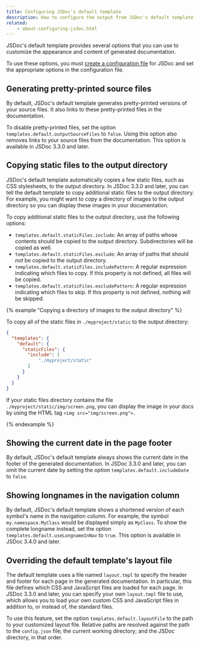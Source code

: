 ```yaml
---
title: Configuring JSDoc's default template
description: How to configure the output from JSDoc's default template.
related:
    - about-configuring-jsdoc.html
---
```


JSDoc's default template provides several options that you can use to customize the appearance and
content of generated documentation.

To use these options, you must [create a configuration file][about-config] for JSDoc and set the
appropriate options in the configuration file.

[about-config]: about-configuring-jsdoc.html


## Generating pretty-printed source files

By default, JSDoc's default template generates pretty-printed versions of your source files. It also
links to these pretty-printed files in the documentation.

To disable pretty-printed files, set the option `templates.default.outputSourceFiles` to `false`.
Using this option also removes links to your source files from the documentation. This option is
available in JSDoc 3.3.0 and later.


## Copying static files to the output directory

JSDoc's default template automatically copies a few static files, such as CSS stylesheets, to the
output directory. In JSDoc 3.3.0 and later, you can tell the default template to copy additional
static files to the output directory. For example, you might want to copy a directory of images to
the output directory so you can display these images in your documentation.

To copy additional static files to the output directory, use the following options:

+ `templates.default.staticFiles.include`: An array of paths whose contents should be copied to the
output directory. Subdirectories will be copied as well.
+ `templates.default.staticFiles.exclude`: An array of paths that should _not_ be copied to the
output directory.
+ `templates.default.staticFiles.includePattern`: A regular expression indicating which files to
copy. If this property is not defined, all files will be copied.
+ `templates.default.staticFiles.excludePattern`: A regular expression indicating which files to
skip. If this property is not defined, nothing will be skipped.

{% example "Copying a directory of images to the output directory" %}

To copy all of the static files in `./myproject/static` to the output directory:

```json
{
  "templates": {
    "default": {
      "staticFiles": {
        "include": [
        	"./myproject/static"
        ]
      }
    }
  }
}
```

If your static files directory contains the file `./myproject/static/img/screen.png`, you can
display the image in your docs by using the HTML tag `<img src="img/screen.png">`.

{% endexample %}


## Showing the current date in the page footer

By default, JSDoc's default template always shows the current date in the footer of the generated
documentation. In JSDoc 3.3.0 and later, you can omit the current date by setting the option
`templates.default.includeDate` to `false`.


## Showing longnames in the navigation column

By default, JSDoc's default template shows a shortened version of each symbol's name in the
navigation column. For example, the symbol `my.namespace.MyClass` would be displayed simply as
`MyClass`. To show the complete longname instead, set the option
`templates.default.useLongnameInNav` to `true`. This option is available in JSDoc 3.4.0 and later.


## Overriding the default template's layout file

The default template uses a file named `layout.tmpl` to specify the header and footer for each
page in the generated documentation. In particular, this file defines which CSS and JavaScript files
are loaded for each page. In JSDoc 3.3.0 and later, you can specify your own `layout.tmpl` file to
use, which allows you to load your own custom CSS and JavaScript files in addition to, or instead
of, the standard files.

To use this feature, set the option `templates.default.layoutFile` to the path to your customized
layout file. Relative paths are resolved against the path to the `config.json` file; the current
working directory; and the JSDoc directory, in that order.
